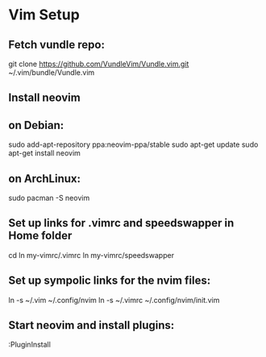 # Vim Setup

##  Fetch vundle repo:
git clone https://github.com/VundleVim/Vundle.vim.git ~/.vim/bundle/Vundle.vim

##  Install neovim 

  ##  on Debian: 
  sudo add-apt-repository ppa:neovim-ppa/stable
  sudo apt-get update
  sudo apt-get install neovim

  ##  on ArchLinux: 
  sudo pacman -S neovim

##  Set up links for .vimrc and speedswapper in Home folder
cd
ln my-vimrc/.vimrc
ln my-vimrc/speedswapper

##  Set up sympolic links for the nvim files:
ln -s ~/.vim ~/.config/nvim
ln -s ~/.vimrc ~/.config/nvim/init.vim

##  Start neovim and install plugins: 
:PluginInstall
